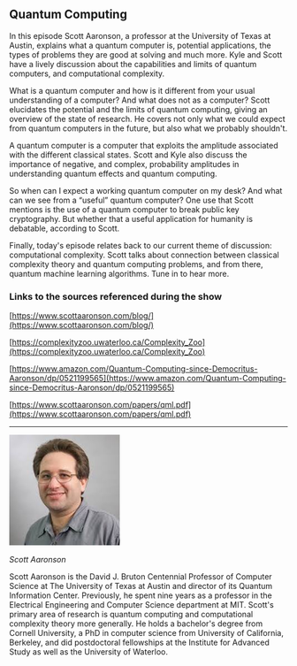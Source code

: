 ## Quantum Computing

In this episode Scott Aaronson, a professor at the University of Texas at Austin, explains what a quantum computer is, potential applications, the types of problems they are good at solving and much more. Kyle and Scott have a lively discussion about the capabilities and limits of quantum computers, and computational complexity.

What is a quantum computer and how is it different from your usual understanding of a computer? And what does not as a computer? Scott elucidates the potential and the limits of quantum computing, giving an overview of the state of research. He covers not only what we could expect from quantum computers in the future, but also what we probably shouldn't.  

A quantum computer is a computer that exploits the amplitude associated with the different classical states. Scott and Kyle also discuss the importance of negative, and complex, probability amplitudes in understanding quantum effects and quantum computing. 

So when can I expect a working quantum computer on my desk? And what can we see from a “useful” quantum computer? One use that Scott mentions is the use of a quantum computer to break public key cryptography. But whether that a useful application for humanity is debatable, according to Scott. 

Finally, today's episode relates back to our current theme of discussion: computational complexity. Scott talks about connection between classical complexity theory and quantum computing problems, and from there, quantum machine learning algorithms. Tune in to hear more.


### Links to the sources referenced during the show

[https://www.scottaaronson.com/blog/](https://www.scottaaronson.com/blog/)

[https://complexityzoo.uwaterloo.ca/Complexity_Zoo](https://complexityzoo.uwaterloo.ca/Complexity_Zoo)

[https://www.amazon.com/Quantum-Computing-since-Democritus-Aaronson/dp/0521199565](https://www.amazon.com/Quantum-Computing-since-Democritus-Aaronson/dp/0521199565)

[https://www.scottaaronson.com/papers/qml.pdf](https://www.scottaaronson.com/papers/qml.pdf)


---

<div class="row">
        <div class="col-xs-12 col-sm-3">
                <img alt="Scott Aaronson" src="src-quantum-computing/scott-aaronson.jpg" />
                <br/>
                <p><i>Scott Aaronson</i></p>
        </div>
        <div class="col-xs-12 col-sm-9">
Scott Aaronson is the David J. Bruton Centennial Professor of Computer Science at The University of Texas at Austin and director of its Quantum Information Center. Previously, he spent nine years as a professor in the Electrical Engineering and Computer Science department at MIT.  Scott's primary area of research is quantum computing and computational complexity theory more generally. He holds a bachelor's degree from Cornell University, a PhD in computer science from University of California, Berkeley, and did postdoctoral fellowships at the Institute for Advanced Study as well as the University of Waterloo.
        </div>
</div>


